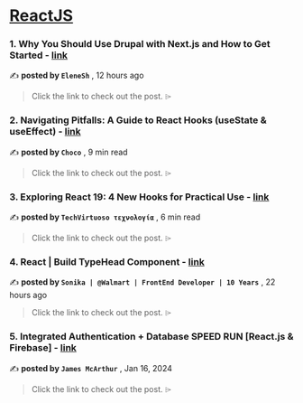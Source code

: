 
<h1><a href=https://medium.com/tag/reactjs/recommended target="_blank" rel="noopener noreferrer">ReactJS</a></h1>
<h3>1. Why You Should Use Drupal with Next.js and How to Get Started - <a href=https://medium.com/@EleneSh/why-you-should-use-drupal-with-next-js-and-how-to-get-started-6a91cecd772a?source=tag_recommended_feed---------0-84----------reactjs----------a150628c_ce57_4ce4_a83b_e65ac26ac156------- target="_blank" rel="noopener noreferrer">link</a></h3>

✍️ **posted by `EleneSh`** <date> , 12 hours ago</date>

<blockquote>Click the link to check out the post. ⌲</blockquote>

<h3>2. Navigating Pitfalls: A Guide to React Hooks (useState & useEffect) - <a href=https://medium.com/@Choco23/navigating-pitfalls-a-guide-to-react-hooks-usestate-useeffect-2aa2d1eca746?source=tag_recommended_feed---------1-107----------reactjs----------a150628c_ce57_4ce4_a83b_e65ac26ac156------- target="_blank" rel="noopener noreferrer">link</a></h3>

✍️ **posted by `Choco`** <date> , 9 min read</date>

<blockquote>Click the link to check out the post. ⌲</blockquote>

<h3>3. Exploring React 19: 4 New Hooks for Practical Use - <a href=https://medium.com/stackademic/react-js-v19-exploring-react-19-4-new-hooks-for-practical-use-90b9373014bb?source=tag_recommended_feed---------2-85----------reactjs----------a150628c_ce57_4ce4_a83b_e65ac26ac156------- target="_blank" rel="noopener noreferrer">link</a></h3>

✍️ **posted by `TechVirtuoso τεχνολογία`** <date> , 6 min read</date>

<blockquote>Click the link to check out the post. ⌲</blockquote>

<h3>4. React | Build TypeHead Component - <a href=https://medium.com/@sonikamaheshwari067/react-build-typehead-component-26f3970e74f4?source=tag_recommended_feed---------3-84----------reactjs----------a150628c_ce57_4ce4_a83b_e65ac26ac156------- target="_blank" rel="noopener noreferrer">link</a></h3>

✍️ **posted by `Sonika | @Walmart | FrontEnd Developer | 10 Years`** <date> , 22 hours ago</date>

<blockquote>Click the link to check out the post. ⌲</blockquote>

<h3>5. Integrated Authentication + Database SPEED RUN [React.js & Firebase] - <a href=https://medium.com/dev-genius/integrated-authentication-database-speed-run-react-js-firebase-39f577d28666?source=tag_recommended_feed---------4-107----------reactjs----------a150628c_ce57_4ce4_a83b_e65ac26ac156------- target="_blank" rel="noopener noreferrer">link</a></h3>

✍️ **posted by `James McArthur`** <date> , Jan 16, 2024</date>

<blockquote>Click the link to check out the post. ⌲</blockquote>

